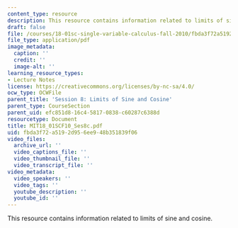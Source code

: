 ```yaml
---
content_type: resource
description: This resource contains information related to limits of sine and cosine.
draft: false
file: /courses/18-01sc-single-variable-calculus-fall-2010/fbda3f72a5192d956ee948b351839f06_MIT18_01SCF10_Ses8c.pdf
file_type: application/pdf
image_metadata:
  caption: ''
  credit: ''
  image-alt: ''
learning_resource_types:
- Lecture Notes
license: https://creativecommons.org/licenses/by-nc-sa/4.0/
ocw_type: OCWFile
parent_title: 'Session 8: Limits of Sine and Cosine'
parent_type: CourseSection
parent_uid: efc851d8-16c4-5817-0838-c60287c6388d
resourcetype: Document
title: MIT18_01SCF10_Ses8c.pdf
uid: fbda3f72-a519-2d95-6ee9-48b351839f06
video_files:
  archive_url: ''
  video_captions_file: ''
  video_thumbnail_file: ''
  video_transcript_file: ''
video_metadata:
  video_speakers: ''
  video_tags: ''
  youtube_description: ''
  youtube_id: ''
---
```

This resource contains information related to limits of sine and cosine.